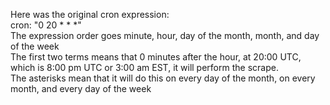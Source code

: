 Here was the original cron expression:  
cron: "0 20 * * *"   
The expression order goes minute, hour, day of the month, month, and day of the week  
The first two terms means that 0 minutes after the hour, at 20:00 UTC, which is 8:00 pm UTC or 3:00 am EST, it will perform the scrape.  
The asterisks mean that it will do this on every day of the month, on every month, and every day of the week  
